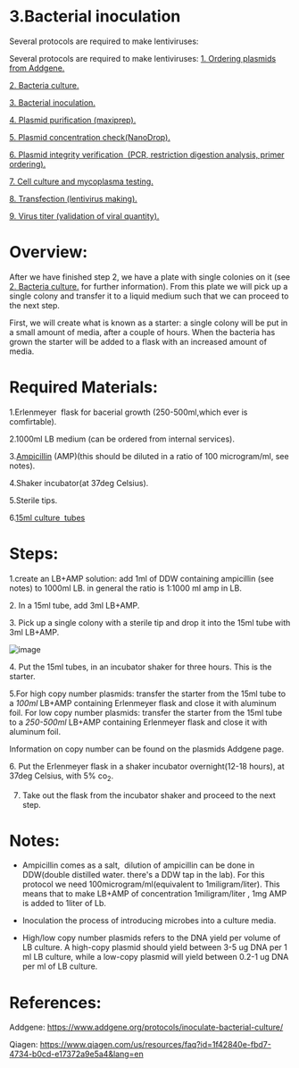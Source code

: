   3.Bacterial inoculation
====================================

Several protocols are required to make lentiviruses:


Several protocols are required to make lentiviruses:
[1.  Ordering plasmids from Addgene.](https://github.com/NeuralSyntaxLab/lab-handbook/blob/main/Chemichals%2C%20Solutions%2C%20Dlutions%2C%20and%20Reagents/lentivirus%20production%20protocols/1.ordering%20plasmids%20from%20Addgene.md)
    
[2.  Bacteria culture.](https://github.com/NeuralSyntaxLab/lab-handbook/blob/main/Chemichals%2C%20Solutions%2C%20Dlutions%2C%20and%20Reagents/lentivirus%20production%20protocols/2.bacteria%20culture.md)
    
[3.  Bacterial inoculation.](https://github.com/NeuralSyntaxLab/lab-handbook/blob/main/Chemichals%2C%20Solutions%2C%20Dlutions%2C%20and%20Reagents/lentivirus%20production%20protocols/3.bacterial%20inoculation.md)
    
[4.  Plasmid purification (maxiprep).](https://github.com/NeuralSyntaxLab/lab-handbook/blob/main/Chemichals%2C%20Solutions%2C%20Dlutions%2C%20and%20Reagents/lentivirus%20production%20protocols/4.%20plasmid%20purification.md)
    
[5.  Plasmid concentration check(NanoDrop).](https://github.com/NeuralSyntaxLab/lab-handbook/blob/main/Chemichals%2C%20Solutions%2C%20Dlutions%2C%20and%20Reagents/lentivirus%20production%20protocols/5.%20plasmid%20concentration%20check.md)
    
[6.  Plasmid integrity verification  (PCR, restriction digestion analysis, primer ordering).](https://github.com/NeuralSyntaxLab/lab-handbook/blob/main/Chemichals%2C%20Solutions%2C%20Dlutions%2C%20and%20Reagents/lentivirus%20production%20protocols/6.plasmid%20integrity%20verification(sequencing).md)
    
[7.  Cell culture and mycoplasma testing.](https://github.com/NeuralSyntaxLab/lab-handbook/blob/main/Chemichals%2C%20Solutions%2C%20Dlutions%2C%20and%20Reagents/lentivirus%20production%20protocols/7.HEK%20293T%20cells%20split%20and%20maintenance.md)
    
[8. Transfection (lentivirus making).](https://github.com/NeuralSyntaxLab/lab-handbook/blob/main/Chemichals%2C%20Solutions%2C%20Dlutions%2C%20and%20Reagents/lentivirus%20production%20protocols/8.Transfection.md)
    
[9.  Virus titer (validation of viral quantity).](https://github.com/NeuralSyntaxLab/lab-handbook/blob/main/Chemichals,%20Solutions,%20Dlutions,%20and%20Reagents/lentivirus%20production%20protocols/9.virus%20titer%20(validation%20of%20viral%20quantity).md)
    



Overview:
=========

After we have finished step 2, we have a plate with single colonies on it (see [2.  Bacteria culture.](https://github.com/NeuralSyntaxLab/lab-handbook/blob/main/Chemichals%2C%20Solutions%2C%20Dlutions%2C%20and%20Reagents/lentivirus%20production%20protocols/2.bacteria%20culture.md) for further information). From this plate we will pick up a single colony and transfer it to a liquid medium such that we can proceed to the next step.

First, we will create what is known as a starter: a single colony will be put in a small amount of media, after a couple of hours. When the bacteria has grown the starter will be added to a flask with an increased amount of media.

Required Materials:
===================

1.Erlenmeyer  flask for bacerial growth (250-500ml,which ever is comfirtable).

2.1000ml LB medium (can be ordered from internal services).

3.[Ampicillin](https://www1.weizmann.ac.il/rechesh/warehouse-catalog/search-results?searchText=020002822&type=1&fromIndex=1&toIndex=50) (AMP)(this should be diluted in a ratio of 100 microgram/ml, see notes).

4.Shaker incubator(at 37deg Celsius).

5.Sterile tips.

6.[15ml culture  tubes](https://www1.weizmann.ac.il/rechesh/warehouse-catalog/search-results?searchText=010017283&type=1&fromIndex=1&toIndex=50&)

Steps:
======

1.create an LB+AMP solution: add 1ml of DDW containing ampicillin (see notes) to 1000ml LB.
  in general the ratio is 1:1000 ml amp in LB.

2\. In a 15ml tube, add 3ml LB+AMP.

3\. Pick up a single colony with a sterile tip and drop it into the 15ml tube with 3ml LB+AMP.


![image](https://user-images.githubusercontent.com/111876216/232286681-1ff89d21-2d6d-4ab3-bccc-14a465af15cf.png)

4\. Put the 15ml tubes, in an incubator shaker for three hours. This is the starter.

5.For high copy number plasmids: transfer the starter from the 15ml tube to a *100ml* LB+AMP containing Erlenmeyer flask and close it with aluminum foil.
   For low copy number plasmids: transfer the starter from the 15ml tube to a *250-500ml* LB+AMP containing Erlenmeyer flask and close it with aluminum foil.
   
  Information on copy number can be found on the plasmids Addgene page.

6\. Put the Erlenmeyer flask in a shaker incubator overnight(12-18 hours), at 37deg Celsius, with 5% co<sub>2</sub>.

7. Take out the flask from the incubator shaker and proceed to the next step.

Notes:
======

* Ampicillin comes as a salt,  dilution of ampicillin can be done in DDW(double distilled water. there's a DDW tap in the lab). For this protocol we need 100microgram/ml(equivalent to 1miligram/liter). This means that to make LB+AMP of concentration 1miligram/liter , 1mg AMP is added to 1liter of Lb.

    
* Inoculation the process of introducing microbes into a culture media.
    
* High/low copy number plasmids refers to the DNA yield per volume of LB culture. A high-copy plasmid should yield between 3-5 ug DNA per 1 ml LB culture, while a low-copy plasmid will yield between 0.2-1 ug DNA per ml of LB culture.

References:
===========

Addgene: https://www.addgene.org/protocols/inoculate-bacterial-culture/

Qiagen: https://www.qiagen.com/us/resources/faq?id=1f42840e-fbd7-4734-b0cd-e17372a9e5a4&lang=en
